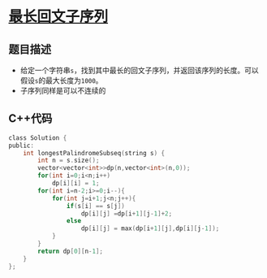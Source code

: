 # [最长回文子序列](https://leetcode-cn.com/problems/longest-palindromic-subsequence/)

## 题目描述
* 给定一个字符串`s`，找到其中最长的回文子序列，并返回该序列的长度。可以假设`s`的最大长度为`1000`。
* 子序列同样是可以不连续的
## C++代码
```C
class Solution {
public:
    int longestPalindromeSubseq(string s) {
        int n = s.size();
        vector<vector<int>>dp(n,vector<int>(n,0));
        for(int i=0;i<n;i++)
            dp[i][i] = 1;
        for(int i=n-2;i>=0;i--){
            for(int j=i+1;j<n;j++){
                if(s[i] == s[j])
                    dp[i][j] =dp[i+1][j-1]+2;
                else
                    dp[i][j] = max(dp[i+1][j],dp[i][j-1]);
            }
        }
        return dp[0][n-1];
    }
};
```
